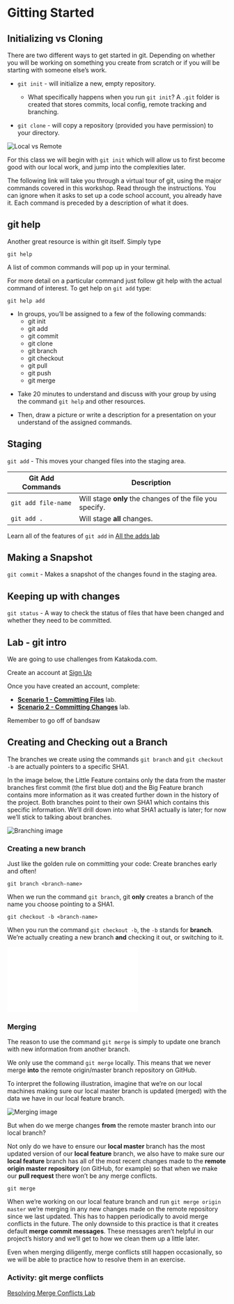 # Gitting Started

## Initializing vs Cloning

There are two different ways to get started in git. Depending on whether you
will be working on something you create from scratch or if you will be starting with
someone else’s work.

* `git init` \- will initialize a new, empty repository.
     
    * What specifically happens when you run `git init`? A `.git` folder is created that stores commits, local config, remote tracking and branching.
        
* `git clone` \- will copy a repository (provided you have permission) to your directory.
    
![Local vs Remote](../images/localvsremote.png)

For this class we will begin with `git init` which will allow us to first become good with our local work, and jump into the complexities later.

The following link will take you through a virtual tour of git, using the major commands covered in this workshop.
Read through the instructions. You can ignore when it asks to set up a code school account, you already have it. Each command is preceded by a description of what it does.

## git help

Another great resource is within git itself. Simply type

```
git help
```

A list of common commands will pop up in your terminal.

For more detail on a particular command just follow git help with the actual command of interest.
To get help on `git add` type:

```
git help add
```

* In groups, you’ll be assigned to a few of the following commands:
  * git init
  * git add
  * git commit
  * git clone
  * git branch
  * git checkout
  * git pull
  * git push
  * git merge

- Take 20 minutes to understand and discuss with your group by using the command `git help` and other resources.
    
- Then, draw a picture or write a description for a presentation on your understand of the assigned commands.

## Staging

`git add` \- This moves your changed files into the staging area.
    
| Git Add Commands | Description |
| --- | --- |
| `git add file-name` | Will stage **only** the changes of the file you specify. |
| `git add .` | Will stage **all** changes. |

Learn all of the features of `git add` in [All the adds lab](gitting-started-labs.md#all_the_adds) 

## Making a Snapshot

`git commit` \- Makes a snapshot of the changes found in the staging area.
   
## Keeping up with changes

`git status` \- A way to check the status of files that have been changed and whether they need to be committed.

## Lab - git intro

We are going to use challenges from Katakoda.com.

Create an account at [Sign Up](https://www.katacoda.com/signup)

Once you have created an account, complete: 

* **[Scenario 1 - Committing Files](https://www.katacoda.com/courses/git/1)** lab.
* **[Scenario 2 - Committing Changes](https://www.katacoda.com/courses/git/2)** lab.

Remember to go off of bandsaw

## Creating and Checking out a Branch

The branches we create using the commands `git branch` and `git checkout -b` are actually pointers to a specific SHA1.

In the image below, the Little Feature contains only the data from the master branches first commit (the first blue dot) and the Big Feature branch contains more information as it was created further down in the history of the project. Both branches point to their own SHA1 which contains this specific information. We’ll drill down into what SHA1 actually is later; for now we’ll stick to talking about branches.

![Branching image](../images/branch.png)

### Creating a new branch

Just like the golden rule on committing your code: Create branches early and often!

`git branch <branch-name>`

When we run the command `git branch`, git **only** creates a branch of the name you choose pointing to a SHA1.

`git checkout -b <branch-name>`
    
When you run the command `git checkout -b`, the `-b` stands for **branch**. We’re actually creating a new branch **and** checking it out, or switching to it.

![Branching image](gitting-started-labs.md#practicing_with_branches)

### Merging

The reason to use the command `git merge` is simply to update one branch with new information from another branch. 

We only use the command `git merge` locally. This means that we never merge **into** the remote origin/master branch repository on GitHub.

To interpret the following illustration, imagine that we’re on our local machines making sure our local master branch is updated (merged) with the data we have in our local feature branch.

![Merging image](../images/merging.svg)

But when do we merge changes **from** the remote master branch into our local branch?

Not only do we have to ensure our **local master** branch has the most updated version of our **local feature** branch, we also have to make sure our **local feature** branch has all of the most recent changes made to the **remote origin master repository** (on GitHub, for example) so that when we make our **pull request** there won’t be any merge conflicts.

`git merge`

When we’re working on our local feature branch and run `git merge origin master` we’re merging in any new changes made on the remote repository since we last updated. This has to happen periodically to avoid merge conflicts in the future. The only downside to this practice is that it creates default **merge commit messages**. These messages aren’t helpful in our project’s history and we’ll get to how we clean them up a little later.

Even when merging diligently, merge conflicts still happen occasionally, so we will be able to practice how to resolve them in an exercise.

### Activity: git merge conflicts

[Resolving Merge Conflicts Lab](gitting-started-labs.md#resolving_merge_conflicts)
